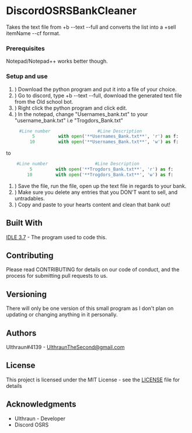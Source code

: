 # DiscordOSRSBankCleaner

Takes the text file from +b --text --full and converts the list into a +sell itemName --cf format.

### Prerequisites
Notepad/Notepad++ works better though.

### Setup and use
1. ) Download the python program and put it into a file of your choice. 
1. ) Go to discord, type +b --text --full, download the generated text file
from the Old school bot. 
1. ) Right click the python program and click edit.
1. ) In the notepad, change "Usernames_bank.txt" to your "username_bank.txt" i.e "Trogdors_Bank.txt"
```python
     #Line number                  #Line Description
          5         with open('**Usernames_Bank.txt**', 'r') as f:
         10         with open('**Usernames_Bank.txt**', 'w') as f:
 ```
 to
 ```python
     #Line number                  #Line Description
          5         with open('**Trogdors_Bank.txt**', 'r') as f:
         10         with open('**Trogdors_Bank.txt**', 'w') as f:
 ```
1. ) Save the file, run the file, open up the text file in regards to your bank. 
1. ) Make sure you delete any entries that you DON'T want to sell, and untradables.
1. ) Copy and paste to your hearts content and clean that bank out!

## Built With
[IDLE 3.7](https://www.python.org/downloads/) - The program used to code this.

## Contributing
Please read CONTRIBUTING for details on our code of conduct, and the process for submitting pull requests to us.

## Versioning
There will only be one version of this small program as I don't plan on updating or changing anything in it personally.

## Authors
Ulthraun#4139 - UlthraunTheSecond@gmail.com

## License

This project is licensed under the MIT License - see the [LICENSE](https://github.com/Ulthraun/DiscordOSRSBankCleaner/blob/master/LICENSE) file for details

## Acknowledgments

* Ulthraun - Developer
* Discord OSRS
